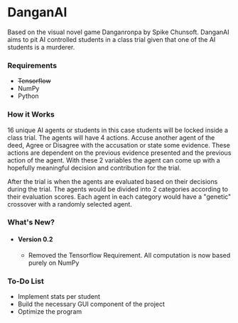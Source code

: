 # DanganAI
Based on the visual novel game Danganronpa by Spike Chunsoft. DanganAI aims to pit AI controlled students in a class trial given that one of the AI students is a murderer.

### Requirements
* ~~Tensorflow~~
* NumPy
* Python


### How it Works
16 unique AI agents or students in this case students will be locked inside a class trial. The agents will have 4 actions. Accuse another agent of the deed, Agree or Disagree with the accusation or state some evidence. These actions are dependent on the previous evidence presented and the previous action of the agent.  With these 2 variables the agent can come up with a hopefully meaningful decision and contribution for the trial. 

After the trial is when the agents are evaluated based on their decisions during the trial. The agents would be divided into 2 categories according to their evaluation scores. Each agent in each category would have a "genetic" crossover with a randomly selected agent. 


### What's New?

* #### Version 0.2
	* Removed the Tensorflow Requirement. All computation is now based purely on NumPy



### To-Do List
* Implement stats per student
* Build the necessary GUI component of the project 
* Optimize the program
